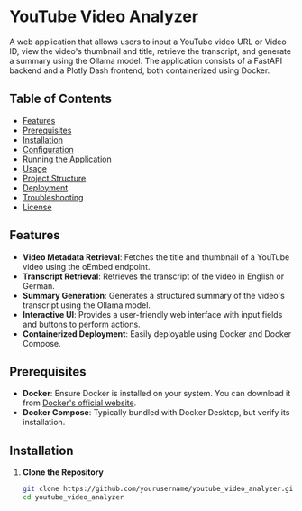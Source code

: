 # YouTube Video Analyzer

A web application that allows users to input a YouTube video URL or Video ID, view the video's thumbnail and title, retrieve the transcript, and generate a summary using the Ollama model. The application consists of a FastAPI backend and a Plotly Dash frontend, both containerized using Docker.

## Table of Contents

- [Features](#features)
- [Prerequisites](#prerequisites)
- [Installation](#installation)
- [Configuration](#configuration)
- [Running the Application](#running-the-application)
- [Usage](#usage)
- [Project Structure](#project-structure)
- [Deployment](#deployment)
- [Troubleshooting](#troubleshooting)
- [License](#license)

## Features

- **Video Metadata Retrieval**: Fetches the title and thumbnail of a YouTube video using the oEmbed endpoint.
- **Transcript Retrieval**: Retrieves the transcript of the video in English or German.
- **Summary Generation**: Generates a structured summary of the video's transcript using the Ollama model.
- **Interactive UI**: Provides a user-friendly web interface with input fields and buttons to perform actions.
- **Containerized Deployment**: Easily deployable using Docker and Docker Compose.

## Prerequisites

- **Docker**: Ensure Docker is installed on your system. You can download it from [Docker's official website](https://www.docker.com/get-started).
- **Docker Compose**: Typically bundled with Docker Desktop, but verify its installation.

## Installation

1. **Clone the Repository**

   ```bash
   git clone https://github.com/yourusername/youtube_video_analyzer.git
   cd youtube_video_analyzer
    ```